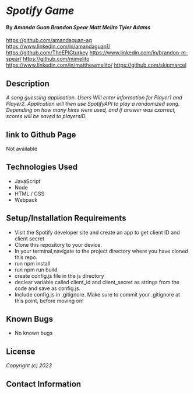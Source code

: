 # _Spotify Game_

#### By _**Amanda Guan**_ _**Brandon Spear**_ _**Matt Melito**_ _**Tyler Adams**_

https://github.com/amandaguan-ag https://www.linkedin.com/in/amandaguan1/
https://github.com/TheEPICturkey https://www.linkedin.com/in/brandon-m-spear/
https://github.com/mjmelito https://www.linkedin.com/in/matthewmelito/
https://github.com/skipmarcel

## Description

_A song guessing application. Users Will enter information for Player1 and Player2. Application will then use SpotifyAPI to play a randomized song. Depending on how many hints were used, and if answer was cxorrect, scores will be saved to playersID._

## link to Github Page

Not available

## Technologies Used

- JavaScript
- Node
- HTML / CSS
- Webpack

## Setup/Installation Requirements

- Visit the Spotify developer site and create an app to get client ID and client secret
- Clone this repository to your device.
- In your terminal,navigate to the project directory where you have cloned this repo.
- run npm install
- run npm run build
- create config.js file in the js directory
- declear variable called client_id and client_secret as strings from the code and save as config.js.
- Include config.js in .gitignore. Make sure to commit your .gitignore at this point, before moving on!

## Known Bugs

- No known bugs

## License

_Copyright (c) 2023_

## Contact Information
